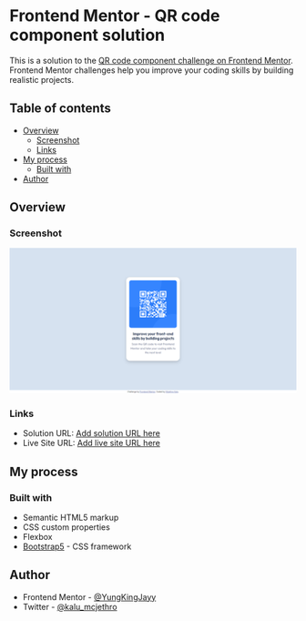 # Frontend Mentor - QR code component solution

This is a solution to the [QR code component challenge on Frontend Mentor](https://www.frontendmentor.io/challenges/qr-code-component-iux_sIO_H). Frontend Mentor challenges help you improve your coding skills by building realistic projects. 

## Table of contents

- [Overview](#overview)
  - [Screenshot](#screenshot)
  - [Links](#links)
- [My process](#my-process)
  - [Built with](#built-with)
- [Author](#author)


## Overview

### Screenshot

![](/images/FireShot%20Capture%20002%20-%20Frontend%20Mentor%20-%20QR%20code%20component%20-%20127.0.0.1.png)

### Links

- Solution URL: [Add solution URL here](https://github.com/YungKingJayy/QR-Code-Component.git)
- Live Site URL: [Add live site URL here](https://your-live-site-url.com)

## My process

### Built with

- Semantic HTML5 markup
- CSS custom properties
- Flexbox
- [Bootstrap5](https://getbootstrap.com/) - CSS framework

## Author

- Frontend Mentor - [@YungKingJayy](https://www.frontendmentor.io/profile/YungKingJayy)
- Twitter - [@kalu_mcjethro](https://www.twitter.com/kalu_mcjethro)